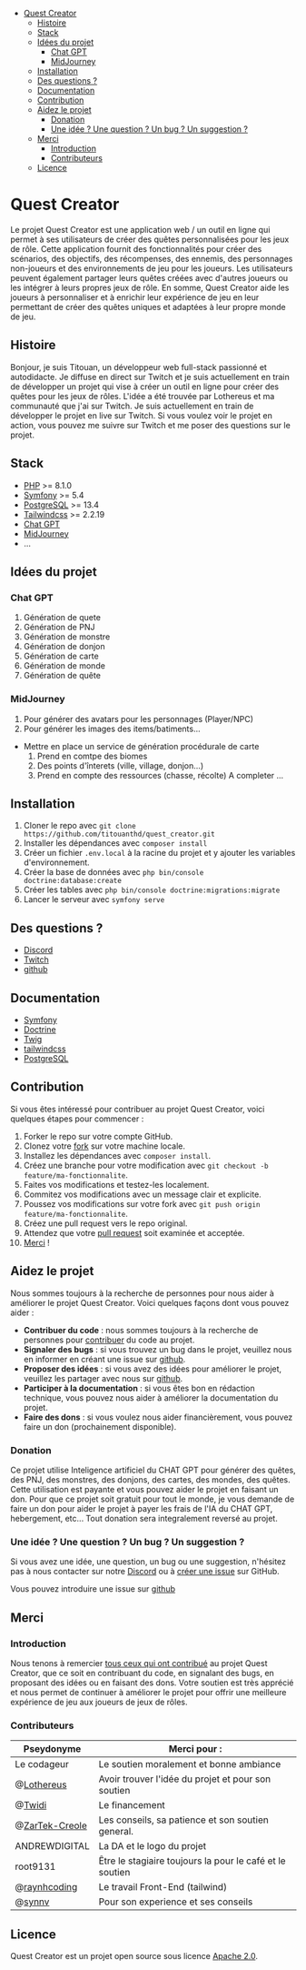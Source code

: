- [Quest Creator](#quest-creator)
  - [Histoire](#histoire)
  - [Stack](#stack)
  - [Idées du projet](#idées-du-projet)
    - [Chat GPT](#chat-gpt)
    - [MidJourney](#midjourney)
  - [Installation](#installation)
  - [Des questions ?](#des-questions-)
  - [Documentation](#documentation)
  - [Contribution](#contribution)
  - [Aidez le projet](#aidez-le-projet)
    - [Donation](#donation)
    - [Une idée ? Une question ? Un bug ? Un suggestion ?](#une-idée--une-question--un-bug--un-suggestion-)
  - [Merci](#merci)
    - [Introduction](#introduction)
    - [Contributeurs](#contributeurs)
  - [Licence](#licence)

# Quest Creator

Le projet Quest Creator est une application web / un outil en ligne qui permet à ses utilisateurs de créer des quêtes personnalisées pour les jeux de rôle. Cette application fournit des fonctionnalités pour créer des scénarios, des objectifs, des récompenses, des ennemis, des personnages non-joueurs et des environnements de jeu pour les joueurs. Les utilisateurs peuvent également partager leurs quêtes créées avec d'autres joueurs ou les intégrer à leurs propres jeux de rôle. En somme, Quest Creator aide les joueurs à personnaliser et à enrichir leur expérience de jeu en leur permettant de créer des quêtes uniques et adaptées à leur propre monde de jeu.

## Histoire

Bonjour, je suis Titouan, un développeur web full-stack passionné et autodidacte. Je diffuse en direct sur Twitch et je suis actuellement en train de développer un projet qui vise à créer un outil en ligne pour créer des quêtes pour les jeux de rôles. L'idée a été trouvée par Lothereus et ma communauté que j'ai sur Twitch. Je suis actuellement en train de développer le projet en live sur Twitch. Si vous voulez voir le projet en action, vous pouvez me suivre sur Twitch et me poser des questions sur le projet.

## Stack

- [PHP](https://www.php.net) >= 8.1.0
- [Symfony](https://symfony.com) >= 5.4
- [PostgreSQL](https://www.postgresql.org) >= 13.4
- [Tailwindcss](https://tailwindcss.com) >= 2.2.19
- [Chat GPT](https://openai.com/blog/chatgpt)
- [MidJourney](https://www.midjourney.com/)
- ...

## Idées du projet

### Chat GPT

  1. Génération de quete
  2. Génération de PNJ
  3. Génération de monstre
  4. Génération de donjon
  5. Génération de carte
  6. Génération de monde
  7. Génération de quête

### MidJourney

  1. Pour générer des avatars pour les personnages (Player/NPC)
  2. Pour générer les images des items/batiments...

- Mettre en place un service de génération procédurale de carte
  1. Prend en comtpe des biomes
  2. Des points d'înterets (ville, village, donjon...)
  3. Prend en compte des ressources (chasse, récolte)
A completer ...

## Installation

1. Cloner le repo avec `git clone https://github.com/titouanthd/quest_creator.git`
2. Installer les dépendances avec `composer install`
3. Créer un fichier `.env.local` à la racine du projet et y ajouter les variables d'environnement.
4. Créer la base de données avec `php bin/console doctrine:database:create`
5. Créer les tables avec `php bin/console doctrine:migrations:migrate`
6. Lancer le serveur avec `symfony serve`

## Des questions ?

- [Discord](https://discord.gg/wE6Ggh4N)
- [Twitch](https://www.twitch.tv/titouanthd)
- [github](https://github.com/titouanthd/quest_creator/issues)

## Documentation

- [Symfony](https://symfony.com/doc/current/index.html)
- [Doctrine](https://www.doctrine-project.org/projects/doctrine-orm/en/2.9/index.html)
- [Twig](https://twig.symfony.com/doc/3.x/)
- [tailwindcss](https://tailwindcss.com/docs)
- [PostgreSQL](https://www.postgresql.org/docs/13/index.html)

## Contribution

Si vous êtes intéressé pour contribuer au projet Quest Creator, voici quelques étapes pour commencer :

1. Forker le repo sur votre compte GitHub.
2. Clonez votre [fork](https://github.com/titouanthd/quest_creator/fork) sur votre machine locale.
3. Installez les dépendances avec `composer install`.
4. Créez une branche pour votre modification avec `git checkout -b  feature/ma-fonctionnalite`.
5. Faites vos modifications et testez-les localement.
6. Commitez vos modifications avec un message clair et explicite.
7. Poussez vos modifications sur votre fork avec `git push origin feature/ma-fonctionnalite`.
8. Créez une pull request vers le repo original.
9. Attendez que votre [pull request](https://github.com/titouanthd/quest_creator/pulls?q=is%3Apr) soit examinée et acceptée.
10. [Merci](#merci) !

## Aidez le projet

Nous sommes toujours à la recherche de personnes pour nous aider à améliorer le projet Quest Creator. Voici quelques façons dont vous pouvez aider :

* **Contribuer du code** : nous sommes toujours à la recherche de personnes pour [contribuer](#contribution) du code au projet.
* **Signaler des bugs** : si vous trouvez un bug dans le projet, veuillez nous en informer en créant une issue sur [github](https://github.com/titouanthd/quest_creator/issues).
* **Proposer des idées** : si vous avez des idées pour améliorer le projet, veuillez les partager avec nous sur [github](https://github.com/titouanthd/quest_creator/issues).
* **Participer à la documentation** : si vous êtes bon en rédaction technique, vous pouvez nous aider à améliorer la documentation du projet.
* **Faire des dons** : si vous voulez nous aider financièrement, vous pouvez faire un don (prochainement disponible).

### Donation

Ce projet utilise Inteligence artificiel du CHAT GPT pour générer des quêtes, des PNJ, des monstres, des donjons, des cartes, des mondes, des quêtes. Cette utilisation est payante et vous pouvez aider le projet en faisant un don. Pour que ce projet soit gratuit pour tout le monde, je vous demande de faire un don pour aider le projet à payer les frais de l'IA du CHAT GPT, hebergement, etc...
Tout donation sera integralement reversé au projet.

### Une idée ? Une question ? Un bug ? Un suggestion ?

Si vous avez une idée, une question, un bug ou une suggestion, n'hésitez pas à nous contacter sur notre [Discord](https://discord.gg/wE6Ggh4N) ou à [créer une issue](https://github.com/titouanthd/quest_creator/issues) sur GitHub.

Vous pouvez introduire une issue sur [github](https://github.com/titouanthd/quest_creator/issues)

## Merci

### Introduction

Nous tenons à remercier [tous ceux qui ont contribué](#contributeurs) au projet Quest Creator, que ce soit en contribuant du code, en signalant des bugs, en proposant des idées ou en faisant des dons. Votre soutien est très apprécié et nous permet de continuer à améliorer le projet pour offrir une meilleure expérience de jeu aux joueurs de jeux de rôles.

### Contributeurs

Pseydonyme |  Merci pour :
---------|----------
 Le codageur | Le soutien moralement et bonne ambiance
 @[Lothereus](https://github.com/lothereus) | Avoir trouver l'idée du projet et pour son soutien
 @[Twidi](https://github.com/Twidi) | Le financement
 @[ZarTek-Creole](https://github.com/ZarTek-Creole) | Les conseils, sa patience et son soutien general.
 ANDREWDIGITAL | La DA et le logo du projet
 root9131 | Être le stagiaire toujours la pour le café et le soutien
 @[raynhcoding](https://www.twitch.tv/raynhcoding) | Le travail Front-End (tailwind)
 @[synnv](https://www.twitch.tv/synnv) | Pour son experience et ses conseils
 

## Licence

Quest Creator est un projet open source sous licence [Apache 2.0](https://www.apache.org/licenses/LICENSE-2.0).